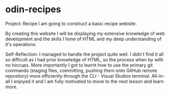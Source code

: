 # odin-recipes
Project: Recipe
I am going to construct a basic recipe website.

By creating this website I will be displaying my extensive knowledge of web development and the skills I hone of HTML and my deep understanding of it's operations.

Self-Reflection:
I managed to handle the project quite well. I didn't find it all so difficult as I had prior knowledge of HTML, so the process when by with no hiccups.
More importantly I got to learnt how to use the primary git commands (staging files, committing, pushing them onto GitHub remote repository) more efficiently through the CLI - Visual Studios terminal.
All-in-all I enjoyed it and I am fully motivated to move to the next lesson and learn more.